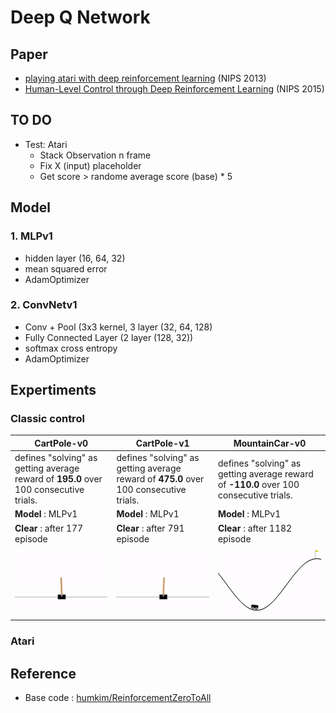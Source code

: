 # Deep Q Network
## Paper
- [playing atari with deep reinforcement learning](https://www.cs.toronto.edu/~vmnih/docs/dqn.pdf) (NIPS 2013)
- [Human-Level Control through Deep Reinforcement Learning](https://www.nature.com/nature/journal/v518/n7540/full/nature14236.html) (NIPS 2015)


## TO DO

- Test: Atari
	- Stack Observation n frame
	- Fix X (input) placeholder
	- Get score > randome average score (base) * 5

## Model

### 1. MLPv1

- hidden layer (16, 64, 32)
- mean squared error
- AdamOptimizer

### 2. ConvNetv1

- Conv + Pool (3x3 kernel, 3 layer (32, 64, 128)
- Fully Connected Layer (2 layer (128, 32))
- softmax cross entropy
- AdamOptimizer

## Expertiments

### Classic control

| CartPole-v0 | CartPole-v1 | MountainCar-v0 |
| ------- | ----------- | ------------ |
| defines "solving" as getting average reward of **195.0** over 100 consecutive trials. | defines "solving" as getting average reward of **475.0** over 100 consecutive trials. | defines "solving" as getting average reward of **-110.0** over 100 consecutive trials. |
| **Model** : MLPv1 | **Model** : MLPv1 | **Model** : MLPv1 |
| **Clear** : after 177 episode | **Clear** : after 791 episode | **Clear** : after 1182 episode |  
| ![images](images/CartPole-v0.gif) | ![images](images/CartPole-v1.gif) | ![images](images/MountainCar-v0.gif) |

### Atari




## Reference

- Base code : [humkim/ReinforcementZeroToAll](https://github.com/hunkim/ReinforcementZeroToAll/blob/master/07_3_dqn_2015_cartpole.py)
